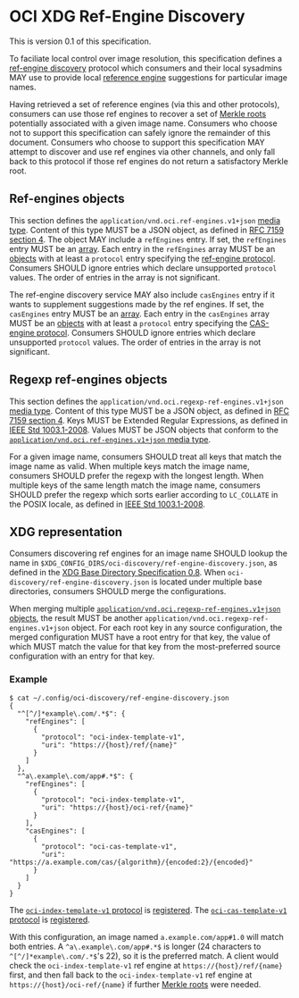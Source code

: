 # OCI XDG Ref-Engine Discovery

This is version 0.1 of this specification.

To faciliate local control over image resolution, this specification defines a [ref-engine discovery](glossary.md#ref-engine-discovery) protocol which consumers and their local sysadmins MAY use to provide local [reference engine](glossary.md#ref-engine) suggestions for particular image names.

Having retrieved a set of reference engines (via this and other protocols), consumers can use those ref engines to recover a set of [Merkle roots](glossary.md#merkle-root) potentially associated with a given image name.
Consumers who choose not to support this specification can safely ignore the remainder of this document.
Consumers who choose to support this specification MAY attempt to discover and use ref engines via other channels, and only fall back to this protocol if those ref engines do not return a satisfactory Merkle root.

## Ref-engines objects

This section defines the `application/vnd.oci.ref-engines.v1+json` [media type][media-type].
Content of this type MUST be a JSON object, as defined in [RFC 7159 section 4][rfc7159-s4].
The object MAY include a `refEngines` entry.
If set, the `refEngines` entry MUST be an [array][rfc7159-s5].
Each entry in the `refEngines` array MUST be an [objects][rfc7159-s4] with at least a `protocol` entry specifying the [ref-engine protocol](ref-engine-protocols.md).
Consumers SHOULD ignore entries which declare unsupported `protocol` values.
The order of entries in the array is not significant.

The ref-engine discovery service MAY also include `casEngines` entry if it wants to supplement suggestions made by the ref engines.
If set, the `casEngines` entry MUST be an [array][rfc7159-s5].
Each entry in the `casEngines` array MUST be an [objects][rfc7159-s4] with at least a `protocol` entry specifying the [CAS-engine protocol](cas-engine-protocols.md).
Consumers SHOULD ignore entries which declare unsupported `protocol` values.
The order of entries in the array is not significant.

## Regexp ref-engines objects

This section defines the `application/vnd.oci.regexp-ref-engines.v1+json` [media type][media-type].
Content of this type MUST be a JSON object, as defined in [RFC 7159 section 4][rfc7159-s4].
Keys MUST be Extended Regular Expressions, as defined in [IEEE Std 1003.1-2008][ERE].
Values MUST be JSON objects that conform to the [`application/vnd.oci.ref-engines.v1+json` media type](#ref-engines-objects).

For a given image name, consumers SHOULD treat all keys that match the image name as valid.
When multiple keys match the image name, consumers SHOULD prefer the regexp with the longest length.
When multiple keys of the same length match the image name, consumers SHOULD prefer the regexp which sorts earlier according to `LC_COLLATE` in the POSIX locale, as defined in [IEEE Std 1003.1-2008][POSIX-LC_COLLATE].

## XDG representation

Consumers discovering ref engines for an image name SHOULD lookup the name in `$XDG_CONFIG_DIRS/oci-discovery/ref-engine-discovery.json`, as defined in the [XDG Base Directory Specification 0.8][XDG].
When `oci-discovery/ref-engine-discovery.json` is located under multiple base directories, consumers SHOULD merge the configurations.

When merging multiple [`application/vnd.oci.regexp-ref-engines.v1+json` objects](#regexp-ref-engines-objects), the result MUST be another `application/vnd.oci.regexp-ref-engines.v1+json` object.
For each root key in any source configuration, the merged configuration MUST have a root entry for that key, the value of which MUST match the value for that key from the most-preferred source configuration with an entry for that key.

### Example

```
$ cat ~/.config/oci-discovery/ref-engine-discovery.json
{
  "^[^/]*example\.com/.*$": {
    "refEngines": [
      {
        "protocol": "oci-index-template-v1",
        "uri": "https://{host}/ref/{name}"
      }
    ]
  },
  "^a\.example\.com/app#.*$": {
    "refEngines": [
      {
        "protocol": "oci-index-template-v1",
        "uri": "https://{host}/oci-ref/{name}"
      }
    ],
    "casEngines": [
      {
        "protocol": "oci-cas-template-v1",
        "uri": "https://a.example.com/cas/{algorithm}/{encoded:2}/{encoded}"
      }
    ]
  }
}
```

The [`oci-index-template-v1` protocol](index-template.md) is [registered](ref-engine-protocols.md).
The [`oci-cas-template-v1` protocol](cas-template.md) is [registered](cas-engine-protocols.md).

With this configuration, an image named `a.example.com/app#1.0` will match both entries.
A `^a\.example\.com/app#.*$` is longer (24 characters to `^[^/]*example\.com/.*$`'s 22), so it is the preferred match.
A client would check the `oci-index-template-v1` ref engine at `https://{host}/ref/{name}` first, and then fall back to the `oci-index-template-v1` ref engine at `https://{host}/oci-ref/{name}` if further [Merkle roots](glossary.md#merkle-root) were needed.

[ERE]: http://pubs.opengroup.org/onlinepubs/9699919799/basedefs/V1_chap09.html#tag_09_04
[media-type]: https://tools.ietf.org/html/rfc6838
[POSIX-LC_COLLATE]: http://pubs.opengroup.org/onlinepubs/9699919799/basedefs/V1_chap07.html#tag_07_03_02_06
[rfc7159-s4]: https://tools.ietf.org/html/rfc7159#section-4
[rfc7159-s5]: https://tools.ietf.org/html/rfc7159#section-5
[XDG]: https://specifications.freedesktop.org/basedir-spec/basedir-spec-0.8.html
